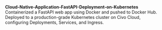 **Cloud-Native-Application-FastAPI-Deployment-on-Kubernetes**
Containerized a FastAPI web app using Docker and pushed to Docker Hub.  
Deployed to a production-grade Kubernetes cluster on Civo Cloud, configuring Deployments, Services, and Ingress.
